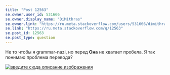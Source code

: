 ```yaml
---
title: "Post 12563"
se.owner.user_id: 531666
se.owner.display_name: "DiMithras"
se.owner.link: "https://ru.meta.stackoverflow.com/users/531666/dimithras"
se.link: "https://ru.meta.stackoverflow.com/q/12563"
se.post_id: 12563
se.post_type: question
---
```

<p>Не то чтобы я grammar-nazi, но перед <strong>Она</strong> не хватает пробела. Я так понимаю проблема перевода?</p>
<p><a href="https://i.stack.imgur.com/qkekg.png" rel="nofollow noreferrer"><img src="https://i.stack.imgur.com/qkekg.png" alt="введите сюда описание изображения" /></a></p>
